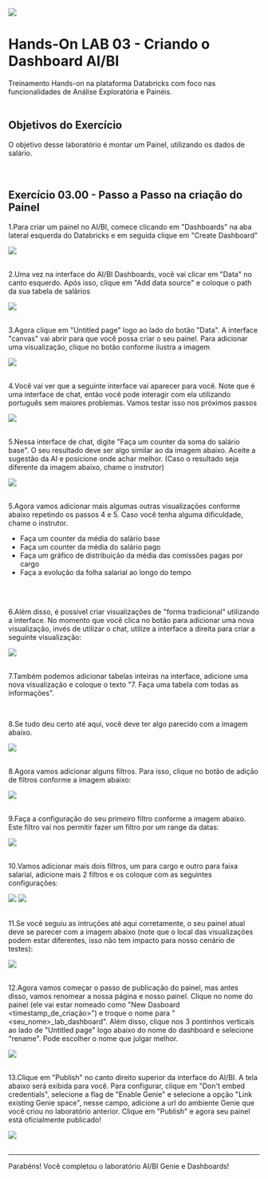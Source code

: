 <img src="https://raw.githubusercontent.com/lrtbrabo/databricks_customer_lab/main/images/header_genie.png">

# Hands-On LAB 03 - Criando o Dashboard AI/BI

Treinamento Hands-on na plataforma Databricks com foco nas funcionalidades de Análise Exploratória e Painéis.
</br></br>

## Objetivos do Exercício

O objetivo desse laboratório é montar um Painel, utilizando os dados de salário.
</br></br></br>


## Exercício 03.00 - Passo a Passo na criação do Painel

1.Para criar um painel no AI/BI, comece clicando em "Dashboards" na aba lateral esquerda do Databricks e em seguida clique em "Create Dashboard"

<img src="https://raw.githubusercontent.com/lrtbrabo/databricks_customer_lab/refs/heads/main/images/lab3_01.png">
</br></br>

2.Uma vez na interface do AI/BI Dashboards, você vai clicar em "Data" no canto esquerdo. Após isso, clique em "Add data source" e coloque o path da sua tabela de salários

<img src="https://raw.githubusercontent.com/lrtbrabo/databricks_customer_lab/refs/heads/main/images/lab3_02.png">
</br></br>

3.Agora clique em "Untitled page" logo ao lado do botão "Data". A interface "canvas" vai abrir para que você possa criar o seu painel. Para adicionar uma visualização, clique no botão conforme ilustra a imagem

<img src="https://raw.githubusercontent.com/lrtbrabo/databricks_customer_lab/refs/heads/main/images/lab3_03.png">
</br></br>

4.Você vai ver que a seguinte interface vai aparecer para você. Note que é uma interface de chat, então você pode interagir com ela utilizando português sem maiores problemas. Vamos testar isso nos próximos passos

<img src="https://raw.githubusercontent.com/lrtbrabo/databricks_customer_lab/refs/heads/main/images/lab3_04.png">
</br></br>

5.Nessa interface de chat, digite "Faça um counter da soma do salário base". O seu resultado deve ser algo similar ao da imagem abaixo. Aceite a sugestão da AI e posicione onde achar melhor. (Caso o resultado seja diferente da imagem abaixo, chame o instrutor) 

<img src="https://raw.githubusercontent.com/lrtbrabo/databricks_customer_lab/refs/heads/main/images/lab3_14.png">
</br></br>

5.Agora vamos adicionar mais algumas outras visualizações conforme abaixo repetindo os passos 4 e 5. Caso você tenha alguma dificuldade, chame o instrutor. 

- Faça um counter da média do salário base
- Faça um counter da média do salário pago
- Faça um gráfico de distribuição da média das comissões pagas por cargo
- Faça a evolução da folha salarial ao longo do tempo

</br></br>

6.Além disso, é possível criar visualizações de "forma tradicional" utilizando a interface. No momento que você clica no botão para adicionar uma nova visualização, invés de utilizar o chat, utilize a interface a direita para criar a seguinte visualização:

<img src="https://raw.githubusercontent.com/lrtbrabo/databricks_customer_lab/refs/heads/main/images/lab3_05.png">
</br></br>

7.Também podemos adicionar tabelas inteiras na interface, adicione uma nova visualização e coloque o texto "7. Faça uma tabela com todas as informações".

<br>

8.Se tudo deu certo até aqui, você deve ter algo parecido com a imagem abaixo.

<img src="https://raw.githubusercontent.com/lrtbrabo/databricks_customer_lab/refs/heads/main/images/lab3_06.png">
</br></br>

8.Agora vamos adicionar alguns filtros. Para isso, clique no botão de adição de filtros conforme a imagem abaixo:

<img src="https://raw.githubusercontent.com/lrtbrabo/databricks_customer_lab/refs/heads/main/images/lab3_07.png">
</br></br>

9.Faça a configuração do seu primeiro filtro conforme a imagem abaixo. Este filtro vai nos permitir fazer um filtro por um range da datas:

<img src="https://raw.githubusercontent.com/lrtbrabo/databricks_customer_lab/refs/heads/main/images/lab3_08.png">
</br></br>

10.Vamos adicionar mais dois filtros, um para cargo e outro para faixa salarial, adicione mais 2 filtros e os coloque com as seguintes configurações:

<img src="https://raw.githubusercontent.com/lrtbrabo/databricks_customer_lab/refs/heads/main/images/lab3_09.png">
<img src="https://raw.githubusercontent.com/lrtbrabo/databricks_customer_lab/refs/heads/main/images/lab3_10.png">
</br></br>

11.Se você seguiu as intruções até aqui corretamente, o seu painel atual deve se parecer com a imagem abaixo (note que o local das visualizações podem estar diferentes, isso não tem impacto para nosso cenário de testes):

<img src="https://raw.githubusercontent.com/lrtbrabo/databricks_customer_lab/refs/heads/main/images/lab3_11.png">
</br></br>

12.Agora vamos começar o passo de publicação do painel, mas antes disso, vamos renomear a nossa página e nosso painel. Clique no nome do painel (ele vai estar nomeado como "New Dasboard <timestamp_de_criação>") e troque o nome para "<seu_nome>_lab_dashboard". Além disso, clique nos 3 pontinhos verticais ao lado de "Untitled page" logo abaixo do nome do dashboard e selecione "rename". Pode escolher o nome que julgar melhor. 

<img src="https://raw.githubusercontent.com/lrtbrabo/databricks_customer_lab/refs/heads/main/images/lab3_12.png">
</br></br>

13.Clique em "Publish" no canto direito superior da interface do AI/BI. A tela abaixo será exibida para você. Para configurar, clique em "Don't embed credentials", selecione a flag de "Enable Genie" e selecione a opção "Link existing Genie space", nesse campo, adicione a url do ambiente Genie que você criou no laboratório anterior. Clique em "Publish" e agora seu painel está oficialmente publicado!

<img src="https://raw.githubusercontent.com/lrtbrabo/databricks_customer_lab/refs/heads/main/images/lab3_13.png">
</br></br>

---
Parabéns! Você completou o laboratório AI/BI Genie e Dashboards!